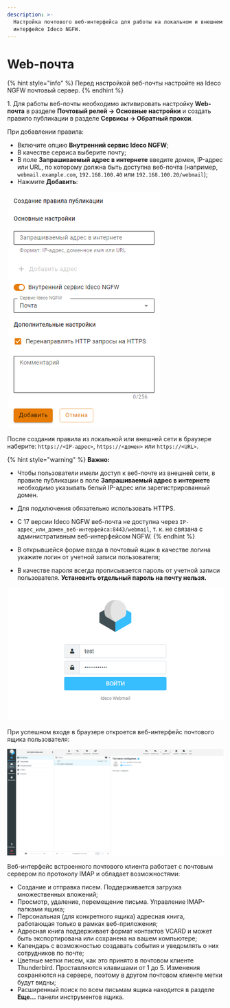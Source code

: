 ```yaml
---
description: >-
  Настройка почтового веб-интерфейса для работы на локальном и внешнем
  интерфейсе Ideco NGFW.
---
```


# Web-почта

{% hint style="info" %}
Перед настройкой веб-почты настройте на Ideco NGFW почтовый сервер.
{% endhint %}

1\. Для работы веб-почты необходимо активировать настройку **Web-почта** в разделе **Почтовый релей -> Основные настройки** и создать правило публикации в разделе **Сервисы -> Обратный прокси**.

При добавлении правила: 

* Включите опцию **Внутренний сервис Ideco NGFW**;
* В качестве сервиса выберите почту; 
* В поле **Запрашиваемый адрес в интернете** введите домен, IP-адрес или URL, по которому должна быть доступна веб-почта (например, `webmail.example.com`, `192.168.100.40` или `192.168.100.20/webmail`);
* Нажмите **Добавить**:

![](/.gitbook/assets/reverse-proxy1.png)

После создания правила из локальной или внешней сети в браузере наберите: `https://<IP-адрес>`, `https://<домен>` или `https://<URL>`.

{% hint style="warning" %}
**Важно:**

* Чтобы пользователи имели доступ к веб-почте из внешней сети, в правиле публикации в поле **Запрашиваемый адрес в интернете** необходимо указывать белый IP-адрес или зарегистрированный домен.
* Для подключения обязательно использовать HTTPS.
* С 17 версии Ideco NGFW веб-почта не доступна через `IP-адрес_или_домен_веб-интерфейса:8443/webmail`, т. к. не связана с административным веб-интерфейсом NGFW.
{% endhint %}

* В открывшейся форме входа в почтовый ящик в качестве логина укажите логин от учетной записи пользователя;
* В качестве пароля всегда прописывается пароль от учетной записи пользователя. **Установить отдельный пароль на почту нельзя.**

![](/.gitbook/assets/web-mail2.png)

При успешном входе в браузере откроется веб-интерфейс почтового ящика пользователя:

![](/.gitbook/assets/web-mail3.png)

Веб-интерфейс встроенного почтового клиента работает с почтовым сервером по протоколу IMAP и обладает возможностями:

* Создание и отправка писем. Поддерживается загрузка множественных вложений;
* Просмотр, удаление, перемещение письма. Управление IMAP-папками ящика;
* Персональная (для конкретного ящика) адресная книга, работающая только в рамках веб-приложения;
* Адресная книга поддерживает формат контактов VCARD и может быть экспортирована или сохранена на вашем компьютере;
* Календарь с возможностью создавать события и уведомлять о них сотрудников по почте;
* Цветные метки писем, как это принято в почтовом клиенте Thunderbird. Проставляются клавишами от 1 до 5. Изменения сохраняются на сервере, поэтому в другом почтовом клиенте метки будут видны;
* Расширенный поиск по всем письмам ящика находится в разделе **Еще...** панели инструментов ящика.
